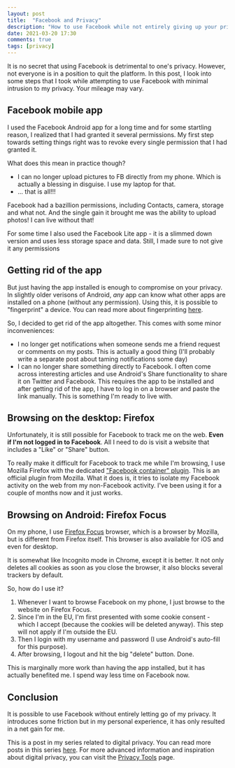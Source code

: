 ```yaml
---
layout: post
title:  "Facebook and Privacy"
description: "How to use Facebook while not entirely giving up your privacy"
date: 2021-03-20 17:30
comments: true
tags: [privacy]
---
```


It is no secret that using Facebook is detrimental to one's privacy. However, not everyone is in a position to quit the platform. In this post, I look into some steps that I took while attempting to use Facebook with minimal intrusion to my privacy. Your mileage may vary.

## Facebook mobile app

I used the Facebook Android app for a long time and for some startling reason, I realized that I had granted it several permissions. My first step towards setting things right was to revoke every single permission that I had granted it.

What does this mean in practice though?

- I can no longer upload pictures to FB directly from my phone. Which is actually a blessing in disguise. I use my laptop for that.
- ... that is all!!!

Facebook had a bazillion permissions, including Contacts, camera, storage and what not. And the single gain it brought me was the ability to upload photos! I can live without that!

For some time I also used the Facebook Lite app - it is a slimmed down version and uses less storage space and data. Still, I made sure to not give it any permissions

## Getting rid of the app

But just having the app installed is enough to compromise on your privacy. In slightly older verisons of Android, _any_ app can know what other apps are installed on a phone (without any permission). Using this, it is possible to "fingerprint" a device. You can read more about fingerprinting [here](https://www.mozilla.org/en-GB/firefox/features/block-fingerprinting/).

So, I decided to get rid of the app altogether. This comes with some minor inconveniences:

- I no longer get notifications when someone sends me a friend request or comments on my posts. This is actually a good thing (I'll probably write a separate post about taming notifications some day)
- I can no longer share something directly to Facebook. I often come across interesting articles and use Android's Share functionality to share it on Twitter and Facebook. This requires the app to be installed and after getting rid of the app, I have to log in on a browser and paste the link manually. This is something I'm ready to live with.

## Browsing on the desktop: Firefox

Unfortunately, it is still possible for Facebook to track me on the web. **Even if I'm not logged in to Facebook**. All I need to do is visit a website that includes a "Like" or "Share" button.

To really make it difficult for Facebook to track me while I'm browsing, I use Mozilla Firefox with the dedicated ["Facebook container" plugin](https://addons.mozilla.org/en-US/firefox/addon/facebook-container/). This is an official plugin from Mozilla. What it does is, it tries to isolate my Facebook activity on the web from my non-Facebook activity. I've been using it for a couple of months now and it just works.

## Browsing on Android: Firefox Focus

On my phone, I use [Firefox Focus](https://play.google.com/store/apps/details?id=org.mozilla.focus&hl=en_US&gl=US) browser, which is a browser by Mozilla, but is different from Firefox itself. This browser is also available for iOS and even for desktop.

It is somewhat like Incognito mode in Chrome, except it is better. It not only deletes all cookies as soon as you close the browser, it also blocks several trackers by default.

So, how do I use it?

1. Whenever I want to browse Facebook on my phone, I just browse to the website on Firefox Focus. 
2. Since I'm in the EU, I'm first presented with some cookie consent - which I accept (because the cookies will be deleted anyway). This step will not apply if I'm outside the EU.
3. Then I login with my username and password (I use Android's auto-fill for this purpose).
4. After browsing, I logout and hit the big "delete" button. Done.

This is marginally more work than having the app installed, but it has actually benefited me. I spend way less time on Facebook now.

## Conclusion

It is possible to use Facebook without entirely letting go of my privacy. It introduces some friction but in my personal experience, it has only resulted in a net gain for me.


This is a post in my series related to digital privacy. You can read more posts in this series [here](https://kiranrao.in/blog/tags/privacy/). For more advanced information and inspiration about digital privacy, you can visit the [Privacy Tools](https://privacytools.io/) page.